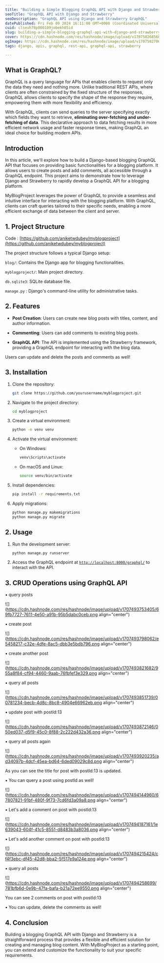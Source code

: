 ```yaml
---
title: "Building a Simple Blogging GraphQL API with Django and Strawberry"
seoTitle: "GraphQL API with Django and Strawberry"
seoDescription: "GraphQL API using Django and Strawberry GraphQL"
datePublished: Fri Feb 09 2024 16:11:08 GMT+0000 (Coordinated Universal Time)
cuid: clseuh78p000109jobekh05id
slug: building-a-simple-blogging-graphql-api-with-django-and-strawberry
cover: https://cdn.hashnode.com/res/hashnode/image/upload/v1707582685686/01addc28-fc5f-4ba3-b8bf-e879290e1271.png
ogImage: https://cdn.hashnode.com/res/hashnode/image/upload/v1707582706432/549213ce-f593-403a-84f9-80fce3e4a0fd.png
tags: django, apis, graphql, rest-api, graphql-api, strawberry

---
```


## **What is GraphQL?**

GraphQL is a query language for APIs that enables clients to request only the data they need and nothing more. Unlike traditional REST APIs, where clients are often constrained by the fixed structure of the responses, GraphQL allows clients to specify the shape of the response they require, empowering them with more flexibility and efficiency.

With GraphQL, clients can send queries to the server specifying exactly which fields they want to retrieve, **eliminating over-fetching and under-fetching of data**. This declarative approach to data fetching results in more efficient network usage and faster response times, making GraphQL an ideal choice for building modern APIs.

## **Introduction**

In this article, we'll explore how to build a Django-based blogging GraphQL API that focuses on providing basic functionalities for a blogging platform. It allows users to create posts and add comments, all accessible through a GraphQL endpoint. This project aims to demonstrate how to leverage Django and Strawberry to rapidly develop a GraphQL API for a blogging platform.

MyBlogProject leverages the power of GraphQL to provide a seamless and intuitive interface for interacting with the blogging platform. With GraphQL, clients can craft queries tailored to their specific needs, enabling a more efficient exchange of data between the client and server.

## **1\. Project Structure**

Code : [https://github.com/aniketwdubey/myblogproject](https://github.com/aniketwdubey/myblogproject)

The project structure follows a typical Django setup:

`blog/`: Contains the Django app for blogging functionalities.

`myblogproject/`: Main project directory.

`db.sqlite3`: SQLite database file.

`manage.py` : Django's command-line utility for administrative tasks.

## **2\. Features**

* **Post Creation**: Users can create new blog posts with titles, content, and author information.
    
* **Commenting**: Users can add comments to existing blog posts.
    
* **GraphQL API**: The API is implemented using the Strawberry framework, providing a GraphQL endpoint for interacting with the blog data.
    

Users can update and delete the posts and comments as well!

## **3\. Installation**

1. Clone the repository:
    
    ```bash
    git clone https://github.com/yourusername/myblogproject.git
    ```
    
2. Navigate to the project directory:
    
    ```bash
    cd myblogproject
    ```
    
3. Create a virtual environment:
    
    ```bash
    python -m venv venv
    ```
    
4. Activate the virtual environment:
    
    * On Windows:
        
        ```bash
        venv\Scripts\activate
        ```
        
    * On macOS and Linux:
        
        ```bash
        source venv/bin/activate
        ```
        
5. Install dependencies:
    
    ```bash
    pip install -r requirements.txt
    ```
    
6. Apply migrations:
    
    ```bash
    python manage.py makemigrations
    python manage.py migrate
    ```
    

## **2\. Usage**

1. Run the development server:
    
    ```bash
    python manage.py runserver
    ```
    
2. Access the GraphQL endpoint at [`http://localhost:8000/graphql/`](http://localhost:8000/graphql/) to interact with the API.
    

## 3\. CRUD Operations using GraphQL API

▪︎ query posts

![](https://cdn.hashnode.com/res/hashnode/image/upload/v1707493753405/69fb7727-7611-4e50-a91b-95b5dabc0ceb.png align="center")

▪︎ create post

![](https://cdn.hashnode.com/res/hashnode/image/upload/v1707493798062/e5458217-c32e-4dfe-8ac5-dbb3e5bdb796.png align="center")

▪︎ create another post

![](https://cdn.hashnode.com/res/hashnode/image/upload/v1707493821682/955a8f84-cf94-4460-9aab-76fbfef3e329.png align="center")

▪︎ query all posts

![](https://cdn.hashnode.com/res/hashnode/image/upload/v1707493851739/00781234-becb-4d8c-8bc8-4904e66962eb.png align="center")

▪︎ update post with postId:13

![](https://cdn.hashnode.com/res/hashnode/image/upload/v1707493872146/050ed037-d5f9-45c0-8f88-2c222d432a36.png align="center")

▪︎ query all posts again

![](https://cdn.hashnode.com/res/hashnode/image/upload/v1707493920235/ad34097b-4dcf-45ea-bd64-6ded09029c8d.png align="center")

As you can see the title for post with postId:13 is updated.

▪︎ You can query a post using postId as well!

![](https://cdn.hashnode.com/res/hashnode/image/upload/v1707494144960/67807821-91bf-480f-9f73-7cd6fd3a09a8.png align="center")

▪︎ Let's add a comment on post with postId:13

![](https://cdn.hashnode.com/res/hashnode/image/upload/v1707494187161/1e639043-604f-41c5-8551-d8483b3a8036.png align="center")

▪︎ Let's add another comment on post with postId:13

![](https://cdn.hashnode.com/res/hashnode/image/upload/v1707494215424/cf4f3ebc-df45-42d8-bba2-5f517e9a124e.png align="center")

▪︎ query all posts

![](https://cdn.hashnode.com/res/hashnode/image/upload/v1707494258699/781bfb6d-0e9b-47fa-bafa-b21a72ee9550.png align="center")

You can see 2 comments on post with postId:13

▪︎ You can update, delete the comments as well!

## **4\. Conclusion**

Building a blogging GraphQL API with Django and Strawberry is a straightforward process that provides a flexible and efficient solution for creating and managing blog content. With MyBlogProject as a starting point, you can extend and customize the functionality to suit your specific requirements.